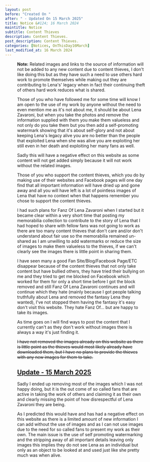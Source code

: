 ```yaml
---
layout: post
before: "Created On "
after: " - Updated On 15 March 2025"
title: Notice &#124; 16 March 2024
maintitle: Notice
subtitle: Content Thieves
description: Content Thieves.
post_description: Content Thieves.
categories: [Notices, OnThisDay16March]
last_modified_at: 16 March 2024
---
```


<figure class="fig3">
<p><strong>Note:</strong> Related images and links to the source of information will not be added to any new content due to content thieves, I don't like doing this but as they have such a need to use others hard work to promote themselves while making out they are contributing to Lena's' legacy when in fact their continuing theft of others hard work reduces what is shared.</p>
<p>Those of you who have followed me for some time will know I am open to the use of my work by anyone without the need to even mention me as it's not about me, it should be about Lena Zavaroni, but when you take the photos and remove the information supplied with them you make them valueless and not only do you take them but you then add a self-promoting watermark showing that it's about self-glory and not about keeping Lena's legacy alive you are no better than the people that exploited Lena when she was alive you are exploiting her still even in her death and exploiting her many fans as well.</p>
<p>Sadly this will have a negative effect on this website as some content will not get added simply because it will not work without the related images.</p>
<p>Those of you who support the content thieves, which you do by making use of their websites and Facebook pages will one day find that all important information will have dried up and gone away and all you will have left is a lot of pointless images of Lena that have no context when that happens remember you chose to support the content thieves.</p>
<p>I had such plans for Fanz Of Lena Zavaroni when I started but it became clear within a very short time that posting my memorabilia collection to contribute to the story of Lena that I had hoped to share with fellow fans was not going to work as there are too many content thieves that don't care and/or don't understand about fair use so the memorabilia remained un-shared as I am unwilling to add watermarks or reduce the size of images to make them valueless to the thieves, if we can't clearly see the images there is little point in sharing them.</p>
<p>I have seen many a good Fan Site/Blog/Facebook Page/ETC disappear because of the content thieves that not only take content but have bullied others, they have tried their bullying on me and they tried to get me blocked on Facebook which worked for them for only a short time before I got the block removed and still Fanz Of Lena Zavaroni continues and will continue which they hate (mainly because I got people talking truthfully about Lena and removed the fantasy Lena they wanted), I've not stopped them having the fantasy it's easy don't visit this website. They hate Fanz Of... but are happy to take its images.</p>
<p>As time goes on I will find ways to post the content that I currently can't as they don't work without images there is always a way it's just finding it.</p>
<p><s>I have not removed the images already on this website as there is little point as the thieves would most likely already have downloaded them, but I have no plans to provide the thieves with any new images for them to take.</s></P>
<h2 id="infobox1"><a href="#infobox1">Update - 15 March 2025</a></h2>
<p>Sadly I ended up removing most of the images which I was not happy doing, but it is the out come of so called fans that are active in taking the work of others and claiming it as their own and clearly missing the point of how disrespectful of Lena Zavaroni they are being.</p>
<p>As I predicted this would have and has had a negative effect on this website as there is a limited amount of new information I can add without the use of images and as I can not use images due to the need for so called fans to present my work as their own. The main issue is the use of self promoting watermarking and the stripping away of all important details leaving only images this implies they do not see Lena as an individual but only as an object to be looked at and used just like she pretty much was when alive.</p>
</figure>
